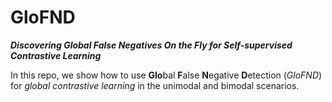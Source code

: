 # GloFND
***Discovering Global False Negatives On the Fly for Self-supervised Contrastive Learning***

In this repo, we show how to use **Glo**bal **F**alse **N**egative **D**etection (*GloFND*) for *global contrastive learning* in the unimodal and bimodal scenarios.